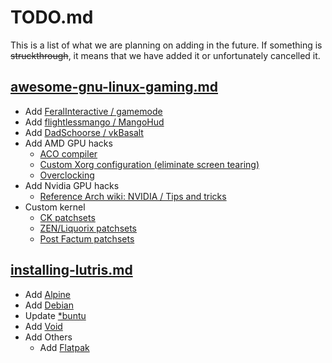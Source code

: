 # TODO.md

This is a list of what we are planning on adding in the future. If something is ~~struckthrough~~, it means that we have added it or unfortunately cancelled it.

## [awesome-gnu-linux-gaming.md](/awesome-gnu-linux-gaming.md)

- Add [FeralInteractive / gamemode](https://github.com/FeralInteractive/gamemode)
- Add [flightlessmango / MangoHud](https://github.com/flightlessmango/MangoHud)
- Add [DadSchoorse / vkBasalt](https://github.com/DadSchoorse/vkBasalt)
- Add AMD GPU hacks
	- [ACO compiler](https://wiki.archlinux.org/index.php/AMDGPU#ACO_compiler)
	- [Custom Xorg configuration (eliminate screen tearing)](https://wiki.archlinux.org/index.php/AMDGPU#Xorg_configuration)
	- [Overclocking](https://wiki.archlinux.org/index.php/AMDGPU#Overclocking)
- Add Nvidia GPU hacks
	- [Reference Arch wiki: NVIDIA / Tips and tricks](https://wiki.archlinux.org/index.php/NVIDIA/Tips_and_tricks)
- Custom kernel
	- [CK patchsets](http://ck.kolivas.org/)
	- [ZEN/Liquorix patchsets](https://github.com/zen-kernel/zen-kernel)
	- [Post Factum patchsets](https://gitlab.com/post-factum/pf-kernel)

## [installing-lutris.md](/installing-lutris.md)

- Add [Alpine](https://alpinelinux.org/)
- Add [Debian](https://www.debian.org/)
- Update [*buntu](https://ubuntu.com/download/flavours)
- Add [Void](https://voidlinux.org/)
- Add Others
	- Add [Flatpak](https://flatpak.org/)
